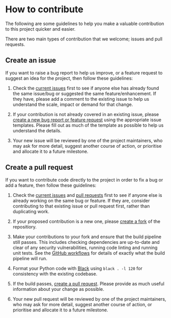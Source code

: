 # How to contribute

The following are some guidelines to help you make a valuable contribution to this project quicker and easier.

There are two main types of contribution that we welcome; issues and pull requests.

## Create an issue

If you want to raise a bug report to help us improve, or a feature request to suggest an idea for the project, then follow these guidelines:

1. Check the [current issues](https://github.com/LandRegistry/hmlr-frontend-jinja/issues) first to see if anyone else has already found the same issue/bug or suggested the same feature/enhancement. If they have, please add a comment to the existing issue to help us understand the scale, impact or demand for that change.

2. If your contribution is not already covered in an existing issue, please [create a new bug report or feature request](https://github.com/LandRegistry/hmlr-frontend-jinja/issues/new/choose) using the appropriate issue templates. Please fill out as much of the template as possible to help us understand the details.

3. Your new issue will be reviewed by one of the project maintainers, who may ask for more detail, suggest another course of action, or prioritise and allocate it to a future milestone.

## Create a pull request

If you want to contribute code directly to the project in order to fix a bug or add a feature, then follow these guidelines:

1. Check the [current issues](https://github.com/LandRegistry/hmlr-frontend-jinja/issues) and [pull requests](https://github.com/LandRegistry/hmlr-frontend-jinja/pulls) first to see if anyone else is already working on the same bug or feature. If they are, consider contributing to that existing issue or pull request first, rather than duplicating work.

2. If your proposed contribution is a new one, please [create a fork](https://guides.github.com/activities/forking/) of the repositiory.

3. Make your contributions to your fork and ensure that the build pipeline still passes. This includes checking dependencies are up-to-date and clear of any security vulnerabilities, running code linting and running unit tests. See the [GitHub workflows](.github/workflows) for details of exactly what the build pipeline will run.

4. Format your Python code with [Black](https://pypi.org/project/black/) using `black . -l 120` for consistency with the existing codebase.

5. If the build passes, [create a pull request](https://guides.github.com/activities/forking/#making-a-pull-request). Please provide as much useful information about your change as possible.

6. Your new pull request will be reviewed by one of the project maintainers, who may ask for more detail, suggest another course of action, or prioritise and allocate it to a future milestone.
